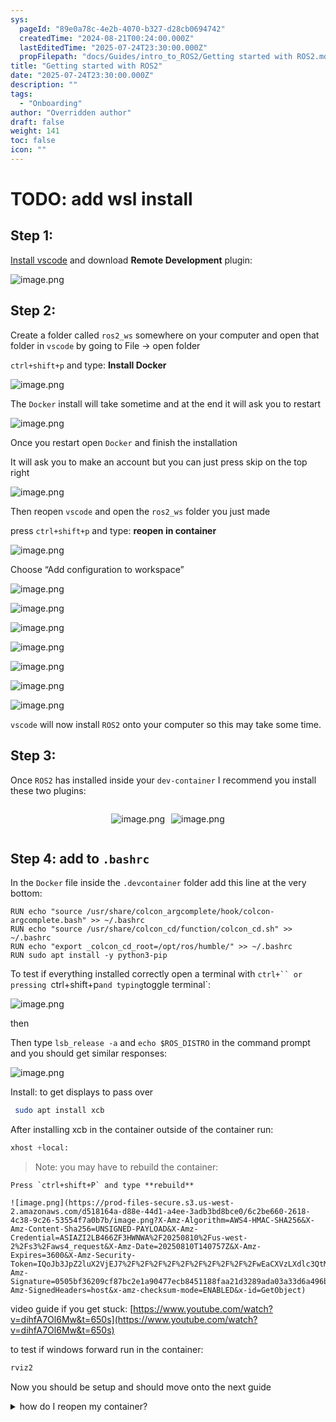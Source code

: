 ```yaml
---
sys:
  pageId: "89e0a78c-4e2b-4070-b327-d28cb0694742"
  createdTime: "2024-08-21T00:24:00.000Z"
  lastEditedTime: "2025-07-24T23:30:00.000Z"
  propFilepath: "docs/Guides/intro_to_ROS2/Getting started with ROS2.md"
title: "Getting started with ROS2"
date: "2025-07-24T23:30:00.000Z"
description: ""
tags:
  - "Onboarding"
author: "Overridden author"
draft: false
weight: 141
toc: false
icon: ""
---
```


# TODO: add wsl install

## Step 1:

[Install vscode](https://code.visualstudio.com/download) and download **Remote Development** plugin:

![image.png](https://prod-files-secure.s3.us-west-2.amazonaws.com/d518164a-d88e-44d1-a4ee-3adb3bd8bce0/efb52993-1881-4a40-b95e-6f020334f022/image.png?X-Amz-Algorithm=AWS4-HMAC-SHA256&X-Amz-Content-Sha256=UNSIGNED-PAYLOAD&X-Amz-Credential=ASIAZI2LB466SPWRPPVH%2F20250810%2Fus-west-2%2Fs3%2Faws4_request&X-Amz-Date=20250810T140750Z&X-Amz-Expires=3600&X-Amz-Security-Token=IQoJb3JpZ2luX2VjEJ7%2F%2F%2F%2F%2F%2F%2F%2F%2F%2FwEaCXVzLXdlc3QtMiJGMEQCIA%2FzfOyCJbx2U1GFYiSUVVny5QcRasRj8yiqe%2FbQd8ytAiAtPzAKHsFWcDkvk%2FgInhJuKAFzCQzi%2FM2iBTiuLWkUkCqIBAjX%2F%2F%2F%2F%2F%2F%2F%2F%2F%2F8BEAAaDDYzNzQyMzE4MzgwNSIMC%2FKeLtErDmCaPTDtKtwDfPAU2ti1OZY3F3CEsjtWGWrFXnKpVyKzYtn9s2wxnPufpABNKo6QY9dUk9it5Nh3O6NsCdBKumgkpSUbVUvzvLwbJIpP8l1LI5IyY96dRSZPI5s30aBGQ83XspYYWi9e4rf5RJghNQb955DJx8ocADjerLHnW7u%2BU5TD3qfw7N7NqkQCzA8JNJNWlLHQEm9tt6OcXu8xXjkbgDjMERTRHMKExu5xDM5H3DyOXGwTsrIPw2igzAY7F8wSi9huwjrU7hGYhUDKHKkZmdHs1Nd%2FJSrru18c43HCa3W%2BF46dwCDTOZtvP6GxoIBHQ3I%2Fu42ulvlgi46eosgtiuzxTNPFRFXoVGlCdz7rp86eQVjLbWS9OliUBEIa%2FHNW%2BEI5FWfU4U0Tg9qKyL0de6iUOgp4wobaQNyUc9wAgdh3wXx%2FmLayabz4vICp90PIYbQcToyLeOfLDvEtvkwDbVCTokIb25mHLqFrN96zqcm7GCgY1VdHgmntu9rzugAfJa2sUq8JIN69TzDpgeigSxX3mMylAz2vAHRZeg6B5uLK9SDWibV1yAe0sf8KfxulsCqjB58D5kHOCxD5ONvNHMbZBOod%2BGqsM2xGpW6Ab8cjAaFeD8tR0gk79je3ZU%2Bi8Dgw07%2FixAY6pgHVYAOKKExs0b6rPpmysbcwxjBZewRIbYNkr1EO%2B9kgtW41AN58s1MbQRUBw53%2FXDROznEDJO1V9hQVzWje2pgqErxWZDL5ROD1h1qhcUQwuIHO5Voq8UHjfVF3PO0Pyas713gFcxjr3RpFEKU4%2FzAnR7gVy30VYNQLwy8kPjS8D%2FDMifQL6rJfJoAa5nBA4%2FJ7%2FxJobkVVlAQu%2B6ghuB5LmQBaOwpj&X-Amz-Signature=31935df211c132cd0bae4ea209d29029a8eb3b0c1380a32d475bc735d0e6f415&X-Amz-SignedHeaders=host&x-amz-checksum-mode=ENABLED&x-id=GetObject)

## Step 2:

Create a folder called `ros2_ws` somewhere on your computer and open that folder in `vscode` by going to File → open folder 

`ctrl+shift+p` and type: **Install Docker**

![image.png](https://prod-files-secure.s3.us-west-2.amazonaws.com/d518164a-d88e-44d1-a4ee-3adb3bd8bce0/2269dc0e-1cd5-47ff-bceb-c04ad9b2eab0/image.png?X-Amz-Algorithm=AWS4-HMAC-SHA256&X-Amz-Content-Sha256=UNSIGNED-PAYLOAD&X-Amz-Credential=ASIAZI2LB466SPWRPPVH%2F20250810%2Fus-west-2%2Fs3%2Faws4_request&X-Amz-Date=20250810T140750Z&X-Amz-Expires=3600&X-Amz-Security-Token=IQoJb3JpZ2luX2VjEJ7%2F%2F%2F%2F%2F%2F%2F%2F%2F%2FwEaCXVzLXdlc3QtMiJGMEQCIA%2FzfOyCJbx2U1GFYiSUVVny5QcRasRj8yiqe%2FbQd8ytAiAtPzAKHsFWcDkvk%2FgInhJuKAFzCQzi%2FM2iBTiuLWkUkCqIBAjX%2F%2F%2F%2F%2F%2F%2F%2F%2F%2F8BEAAaDDYzNzQyMzE4MzgwNSIMC%2FKeLtErDmCaPTDtKtwDfPAU2ti1OZY3F3CEsjtWGWrFXnKpVyKzYtn9s2wxnPufpABNKo6QY9dUk9it5Nh3O6NsCdBKumgkpSUbVUvzvLwbJIpP8l1LI5IyY96dRSZPI5s30aBGQ83XspYYWi9e4rf5RJghNQb955DJx8ocADjerLHnW7u%2BU5TD3qfw7N7NqkQCzA8JNJNWlLHQEm9tt6OcXu8xXjkbgDjMERTRHMKExu5xDM5H3DyOXGwTsrIPw2igzAY7F8wSi9huwjrU7hGYhUDKHKkZmdHs1Nd%2FJSrru18c43HCa3W%2BF46dwCDTOZtvP6GxoIBHQ3I%2Fu42ulvlgi46eosgtiuzxTNPFRFXoVGlCdz7rp86eQVjLbWS9OliUBEIa%2FHNW%2BEI5FWfU4U0Tg9qKyL0de6iUOgp4wobaQNyUc9wAgdh3wXx%2FmLayabz4vICp90PIYbQcToyLeOfLDvEtvkwDbVCTokIb25mHLqFrN96zqcm7GCgY1VdHgmntu9rzugAfJa2sUq8JIN69TzDpgeigSxX3mMylAz2vAHRZeg6B5uLK9SDWibV1yAe0sf8KfxulsCqjB58D5kHOCxD5ONvNHMbZBOod%2BGqsM2xGpW6Ab8cjAaFeD8tR0gk79je3ZU%2Bi8Dgw07%2FixAY6pgHVYAOKKExs0b6rPpmysbcwxjBZewRIbYNkr1EO%2B9kgtW41AN58s1MbQRUBw53%2FXDROznEDJO1V9hQVzWje2pgqErxWZDL5ROD1h1qhcUQwuIHO5Voq8UHjfVF3PO0Pyas713gFcxjr3RpFEKU4%2FzAnR7gVy30VYNQLwy8kPjS8D%2FDMifQL6rJfJoAa5nBA4%2FJ7%2FxJobkVVlAQu%2B6ghuB5LmQBaOwpj&X-Amz-Signature=6bffa237ce6c14d890d664fe90cab47702435f0ce7b33209f8a1c7bae4a598e2&X-Amz-SignedHeaders=host&x-amz-checksum-mode=ENABLED&x-id=GetObject)

The `Docker` install will take sometime and at the end it will ask you to restart

![image.png](https://prod-files-secure.s3.us-west-2.amazonaws.com/d518164a-d88e-44d1-a4ee-3adb3bd8bce0/ed233f78-be33-4b1f-b89c-9c346c0e961e/image.png?X-Amz-Algorithm=AWS4-HMAC-SHA256&X-Amz-Content-Sha256=UNSIGNED-PAYLOAD&X-Amz-Credential=ASIAZI2LB466SPWRPPVH%2F20250810%2Fus-west-2%2Fs3%2Faws4_request&X-Amz-Date=20250810T140750Z&X-Amz-Expires=3600&X-Amz-Security-Token=IQoJb3JpZ2luX2VjEJ7%2F%2F%2F%2F%2F%2F%2F%2F%2F%2FwEaCXVzLXdlc3QtMiJGMEQCIA%2FzfOyCJbx2U1GFYiSUVVny5QcRasRj8yiqe%2FbQd8ytAiAtPzAKHsFWcDkvk%2FgInhJuKAFzCQzi%2FM2iBTiuLWkUkCqIBAjX%2F%2F%2F%2F%2F%2F%2F%2F%2F%2F8BEAAaDDYzNzQyMzE4MzgwNSIMC%2FKeLtErDmCaPTDtKtwDfPAU2ti1OZY3F3CEsjtWGWrFXnKpVyKzYtn9s2wxnPufpABNKo6QY9dUk9it5Nh3O6NsCdBKumgkpSUbVUvzvLwbJIpP8l1LI5IyY96dRSZPI5s30aBGQ83XspYYWi9e4rf5RJghNQb955DJx8ocADjerLHnW7u%2BU5TD3qfw7N7NqkQCzA8JNJNWlLHQEm9tt6OcXu8xXjkbgDjMERTRHMKExu5xDM5H3DyOXGwTsrIPw2igzAY7F8wSi9huwjrU7hGYhUDKHKkZmdHs1Nd%2FJSrru18c43HCa3W%2BF46dwCDTOZtvP6GxoIBHQ3I%2Fu42ulvlgi46eosgtiuzxTNPFRFXoVGlCdz7rp86eQVjLbWS9OliUBEIa%2FHNW%2BEI5FWfU4U0Tg9qKyL0de6iUOgp4wobaQNyUc9wAgdh3wXx%2FmLayabz4vICp90PIYbQcToyLeOfLDvEtvkwDbVCTokIb25mHLqFrN96zqcm7GCgY1VdHgmntu9rzugAfJa2sUq8JIN69TzDpgeigSxX3mMylAz2vAHRZeg6B5uLK9SDWibV1yAe0sf8KfxulsCqjB58D5kHOCxD5ONvNHMbZBOod%2BGqsM2xGpW6Ab8cjAaFeD8tR0gk79je3ZU%2Bi8Dgw07%2FixAY6pgHVYAOKKExs0b6rPpmysbcwxjBZewRIbYNkr1EO%2B9kgtW41AN58s1MbQRUBw53%2FXDROznEDJO1V9hQVzWje2pgqErxWZDL5ROD1h1qhcUQwuIHO5Voq8UHjfVF3PO0Pyas713gFcxjr3RpFEKU4%2FzAnR7gVy30VYNQLwy8kPjS8D%2FDMifQL6rJfJoAa5nBA4%2FJ7%2FxJobkVVlAQu%2B6ghuB5LmQBaOwpj&X-Amz-Signature=a3c8b3939fcd7fac964e965fb1df4c33ca18154e5afe8959ff34c185589e549f&X-Amz-SignedHeaders=host&x-amz-checksum-mode=ENABLED&x-id=GetObject)

Once you restart open `Docker` and finish the installation

It will ask you to make an account but you can just press skip on the top right

![image.png](https://prod-files-secure.s3.us-west-2.amazonaws.com/d518164a-d88e-44d1-a4ee-3adb3bd8bce0/21010ad9-1659-4fd9-9f59-9932a09b2a3d/image.png?X-Amz-Algorithm=AWS4-HMAC-SHA256&X-Amz-Content-Sha256=UNSIGNED-PAYLOAD&X-Amz-Credential=ASIAZI2LB466SPWRPPVH%2F20250810%2Fus-west-2%2Fs3%2Faws4_request&X-Amz-Date=20250810T140750Z&X-Amz-Expires=3600&X-Amz-Security-Token=IQoJb3JpZ2luX2VjEJ7%2F%2F%2F%2F%2F%2F%2F%2F%2F%2FwEaCXVzLXdlc3QtMiJGMEQCIA%2FzfOyCJbx2U1GFYiSUVVny5QcRasRj8yiqe%2FbQd8ytAiAtPzAKHsFWcDkvk%2FgInhJuKAFzCQzi%2FM2iBTiuLWkUkCqIBAjX%2F%2F%2F%2F%2F%2F%2F%2F%2F%2F8BEAAaDDYzNzQyMzE4MzgwNSIMC%2FKeLtErDmCaPTDtKtwDfPAU2ti1OZY3F3CEsjtWGWrFXnKpVyKzYtn9s2wxnPufpABNKo6QY9dUk9it5Nh3O6NsCdBKumgkpSUbVUvzvLwbJIpP8l1LI5IyY96dRSZPI5s30aBGQ83XspYYWi9e4rf5RJghNQb955DJx8ocADjerLHnW7u%2BU5TD3qfw7N7NqkQCzA8JNJNWlLHQEm9tt6OcXu8xXjkbgDjMERTRHMKExu5xDM5H3DyOXGwTsrIPw2igzAY7F8wSi9huwjrU7hGYhUDKHKkZmdHs1Nd%2FJSrru18c43HCa3W%2BF46dwCDTOZtvP6GxoIBHQ3I%2Fu42ulvlgi46eosgtiuzxTNPFRFXoVGlCdz7rp86eQVjLbWS9OliUBEIa%2FHNW%2BEI5FWfU4U0Tg9qKyL0de6iUOgp4wobaQNyUc9wAgdh3wXx%2FmLayabz4vICp90PIYbQcToyLeOfLDvEtvkwDbVCTokIb25mHLqFrN96zqcm7GCgY1VdHgmntu9rzugAfJa2sUq8JIN69TzDpgeigSxX3mMylAz2vAHRZeg6B5uLK9SDWibV1yAe0sf8KfxulsCqjB58D5kHOCxD5ONvNHMbZBOod%2BGqsM2xGpW6Ab8cjAaFeD8tR0gk79je3ZU%2Bi8Dgw07%2FixAY6pgHVYAOKKExs0b6rPpmysbcwxjBZewRIbYNkr1EO%2B9kgtW41AN58s1MbQRUBw53%2FXDROznEDJO1V9hQVzWje2pgqErxWZDL5ROD1h1qhcUQwuIHO5Voq8UHjfVF3PO0Pyas713gFcxjr3RpFEKU4%2FzAnR7gVy30VYNQLwy8kPjS8D%2FDMifQL6rJfJoAa5nBA4%2FJ7%2FxJobkVVlAQu%2B6ghuB5LmQBaOwpj&X-Amz-Signature=ba5a37ab9b039837e9172ce018a1e14b0ce84e239b06ff3966ce2b6feb523336&X-Amz-SignedHeaders=host&x-amz-checksum-mode=ENABLED&x-id=GetObject)

Then reopen `vscode` and open the `ros2_ws` folder you just made

press `ctrl+shift+p` and type: **reopen in container**

![image.png](https://prod-files-secure.s3.us-west-2.amazonaws.com/d518164a-d88e-44d1-a4ee-3adb3bd8bce0/4e93b8c2-41ad-488c-8095-c74205196118/image.png?X-Amz-Algorithm=AWS4-HMAC-SHA256&X-Amz-Content-Sha256=UNSIGNED-PAYLOAD&X-Amz-Credential=ASIAZI2LB466SPWRPPVH%2F20250810%2Fus-west-2%2Fs3%2Faws4_request&X-Amz-Date=20250810T140750Z&X-Amz-Expires=3600&X-Amz-Security-Token=IQoJb3JpZ2luX2VjEJ7%2F%2F%2F%2F%2F%2F%2F%2F%2F%2FwEaCXVzLXdlc3QtMiJGMEQCIA%2FzfOyCJbx2U1GFYiSUVVny5QcRasRj8yiqe%2FbQd8ytAiAtPzAKHsFWcDkvk%2FgInhJuKAFzCQzi%2FM2iBTiuLWkUkCqIBAjX%2F%2F%2F%2F%2F%2F%2F%2F%2F%2F8BEAAaDDYzNzQyMzE4MzgwNSIMC%2FKeLtErDmCaPTDtKtwDfPAU2ti1OZY3F3CEsjtWGWrFXnKpVyKzYtn9s2wxnPufpABNKo6QY9dUk9it5Nh3O6NsCdBKumgkpSUbVUvzvLwbJIpP8l1LI5IyY96dRSZPI5s30aBGQ83XspYYWi9e4rf5RJghNQb955DJx8ocADjerLHnW7u%2BU5TD3qfw7N7NqkQCzA8JNJNWlLHQEm9tt6OcXu8xXjkbgDjMERTRHMKExu5xDM5H3DyOXGwTsrIPw2igzAY7F8wSi9huwjrU7hGYhUDKHKkZmdHs1Nd%2FJSrru18c43HCa3W%2BF46dwCDTOZtvP6GxoIBHQ3I%2Fu42ulvlgi46eosgtiuzxTNPFRFXoVGlCdz7rp86eQVjLbWS9OliUBEIa%2FHNW%2BEI5FWfU4U0Tg9qKyL0de6iUOgp4wobaQNyUc9wAgdh3wXx%2FmLayabz4vICp90PIYbQcToyLeOfLDvEtvkwDbVCTokIb25mHLqFrN96zqcm7GCgY1VdHgmntu9rzugAfJa2sUq8JIN69TzDpgeigSxX3mMylAz2vAHRZeg6B5uLK9SDWibV1yAe0sf8KfxulsCqjB58D5kHOCxD5ONvNHMbZBOod%2BGqsM2xGpW6Ab8cjAaFeD8tR0gk79je3ZU%2Bi8Dgw07%2FixAY6pgHVYAOKKExs0b6rPpmysbcwxjBZewRIbYNkr1EO%2B9kgtW41AN58s1MbQRUBw53%2FXDROznEDJO1V9hQVzWje2pgqErxWZDL5ROD1h1qhcUQwuIHO5Voq8UHjfVF3PO0Pyas713gFcxjr3RpFEKU4%2FzAnR7gVy30VYNQLwy8kPjS8D%2FDMifQL6rJfJoAa5nBA4%2FJ7%2FxJobkVVlAQu%2B6ghuB5LmQBaOwpj&X-Amz-Signature=2f434747474c9a6edc55fa97997deea8c8499ef048039d2106c4799372e08827&X-Amz-SignedHeaders=host&x-amz-checksum-mode=ENABLED&x-id=GetObject)

Choose “Add configuration to workspace”

![image.png](https://prod-files-secure.s3.us-west-2.amazonaws.com/d518164a-d88e-44d1-a4ee-3adb3bd8bce0/9560b282-5060-4989-ba37-97e7b2c22476/image.png?X-Amz-Algorithm=AWS4-HMAC-SHA256&X-Amz-Content-Sha256=UNSIGNED-PAYLOAD&X-Amz-Credential=ASIAZI2LB466SPWRPPVH%2F20250810%2Fus-west-2%2Fs3%2Faws4_request&X-Amz-Date=20250810T140750Z&X-Amz-Expires=3600&X-Amz-Security-Token=IQoJb3JpZ2luX2VjEJ7%2F%2F%2F%2F%2F%2F%2F%2F%2F%2FwEaCXVzLXdlc3QtMiJGMEQCIA%2FzfOyCJbx2U1GFYiSUVVny5QcRasRj8yiqe%2FbQd8ytAiAtPzAKHsFWcDkvk%2FgInhJuKAFzCQzi%2FM2iBTiuLWkUkCqIBAjX%2F%2F%2F%2F%2F%2F%2F%2F%2F%2F8BEAAaDDYzNzQyMzE4MzgwNSIMC%2FKeLtErDmCaPTDtKtwDfPAU2ti1OZY3F3CEsjtWGWrFXnKpVyKzYtn9s2wxnPufpABNKo6QY9dUk9it5Nh3O6NsCdBKumgkpSUbVUvzvLwbJIpP8l1LI5IyY96dRSZPI5s30aBGQ83XspYYWi9e4rf5RJghNQb955DJx8ocADjerLHnW7u%2BU5TD3qfw7N7NqkQCzA8JNJNWlLHQEm9tt6OcXu8xXjkbgDjMERTRHMKExu5xDM5H3DyOXGwTsrIPw2igzAY7F8wSi9huwjrU7hGYhUDKHKkZmdHs1Nd%2FJSrru18c43HCa3W%2BF46dwCDTOZtvP6GxoIBHQ3I%2Fu42ulvlgi46eosgtiuzxTNPFRFXoVGlCdz7rp86eQVjLbWS9OliUBEIa%2FHNW%2BEI5FWfU4U0Tg9qKyL0de6iUOgp4wobaQNyUc9wAgdh3wXx%2FmLayabz4vICp90PIYbQcToyLeOfLDvEtvkwDbVCTokIb25mHLqFrN96zqcm7GCgY1VdHgmntu9rzugAfJa2sUq8JIN69TzDpgeigSxX3mMylAz2vAHRZeg6B5uLK9SDWibV1yAe0sf8KfxulsCqjB58D5kHOCxD5ONvNHMbZBOod%2BGqsM2xGpW6Ab8cjAaFeD8tR0gk79je3ZU%2Bi8Dgw07%2FixAY6pgHVYAOKKExs0b6rPpmysbcwxjBZewRIbYNkr1EO%2B9kgtW41AN58s1MbQRUBw53%2FXDROznEDJO1V9hQVzWje2pgqErxWZDL5ROD1h1qhcUQwuIHO5Voq8UHjfVF3PO0Pyas713gFcxjr3RpFEKU4%2FzAnR7gVy30VYNQLwy8kPjS8D%2FDMifQL6rJfJoAa5nBA4%2FJ7%2FxJobkVVlAQu%2B6ghuB5LmQBaOwpj&X-Amz-Signature=0ed084e5b99fc00e735a037ec00f5eee01aae2186babee3fc2b5ff4eede5b684&X-Amz-SignedHeaders=host&x-amz-checksum-mode=ENABLED&x-id=GetObject)

![image.png](https://prod-files-secure.s3.us-west-2.amazonaws.com/d518164a-d88e-44d1-a4ee-3adb3bd8bce0/2ee63f81-886b-48e8-a553-dc6e5eac99e4/image.png?X-Amz-Algorithm=AWS4-HMAC-SHA256&X-Amz-Content-Sha256=UNSIGNED-PAYLOAD&X-Amz-Credential=ASIAZI2LB466SPWRPPVH%2F20250810%2Fus-west-2%2Fs3%2Faws4_request&X-Amz-Date=20250810T140750Z&X-Amz-Expires=3600&X-Amz-Security-Token=IQoJb3JpZ2luX2VjEJ7%2F%2F%2F%2F%2F%2F%2F%2F%2F%2FwEaCXVzLXdlc3QtMiJGMEQCIA%2FzfOyCJbx2U1GFYiSUVVny5QcRasRj8yiqe%2FbQd8ytAiAtPzAKHsFWcDkvk%2FgInhJuKAFzCQzi%2FM2iBTiuLWkUkCqIBAjX%2F%2F%2F%2F%2F%2F%2F%2F%2F%2F8BEAAaDDYzNzQyMzE4MzgwNSIMC%2FKeLtErDmCaPTDtKtwDfPAU2ti1OZY3F3CEsjtWGWrFXnKpVyKzYtn9s2wxnPufpABNKo6QY9dUk9it5Nh3O6NsCdBKumgkpSUbVUvzvLwbJIpP8l1LI5IyY96dRSZPI5s30aBGQ83XspYYWi9e4rf5RJghNQb955DJx8ocADjerLHnW7u%2BU5TD3qfw7N7NqkQCzA8JNJNWlLHQEm9tt6OcXu8xXjkbgDjMERTRHMKExu5xDM5H3DyOXGwTsrIPw2igzAY7F8wSi9huwjrU7hGYhUDKHKkZmdHs1Nd%2FJSrru18c43HCa3W%2BF46dwCDTOZtvP6GxoIBHQ3I%2Fu42ulvlgi46eosgtiuzxTNPFRFXoVGlCdz7rp86eQVjLbWS9OliUBEIa%2FHNW%2BEI5FWfU4U0Tg9qKyL0de6iUOgp4wobaQNyUc9wAgdh3wXx%2FmLayabz4vICp90PIYbQcToyLeOfLDvEtvkwDbVCTokIb25mHLqFrN96zqcm7GCgY1VdHgmntu9rzugAfJa2sUq8JIN69TzDpgeigSxX3mMylAz2vAHRZeg6B5uLK9SDWibV1yAe0sf8KfxulsCqjB58D5kHOCxD5ONvNHMbZBOod%2BGqsM2xGpW6Ab8cjAaFeD8tR0gk79je3ZU%2Bi8Dgw07%2FixAY6pgHVYAOKKExs0b6rPpmysbcwxjBZewRIbYNkr1EO%2B9kgtW41AN58s1MbQRUBw53%2FXDROznEDJO1V9hQVzWje2pgqErxWZDL5ROD1h1qhcUQwuIHO5Voq8UHjfVF3PO0Pyas713gFcxjr3RpFEKU4%2FzAnR7gVy30VYNQLwy8kPjS8D%2FDMifQL6rJfJoAa5nBA4%2FJ7%2FxJobkVVlAQu%2B6ghuB5LmQBaOwpj&X-Amz-Signature=75bf7b17d7736d9f3e15d9cd2b737fc1427612ed34edef443b30bc7e4bf0d35d&X-Amz-SignedHeaders=host&x-amz-checksum-mode=ENABLED&x-id=GetObject)

![image.png](https://prod-files-secure.s3.us-west-2.amazonaws.com/d518164a-d88e-44d1-a4ee-3adb3bd8bce0/e0fd626c-c8b6-4b2c-95d1-fa4c26514504/image.png?X-Amz-Algorithm=AWS4-HMAC-SHA256&X-Amz-Content-Sha256=UNSIGNED-PAYLOAD&X-Amz-Credential=ASIAZI2LB466SPWRPPVH%2F20250810%2Fus-west-2%2Fs3%2Faws4_request&X-Amz-Date=20250810T140750Z&X-Amz-Expires=3600&X-Amz-Security-Token=IQoJb3JpZ2luX2VjEJ7%2F%2F%2F%2F%2F%2F%2F%2F%2F%2FwEaCXVzLXdlc3QtMiJGMEQCIA%2FzfOyCJbx2U1GFYiSUVVny5QcRasRj8yiqe%2FbQd8ytAiAtPzAKHsFWcDkvk%2FgInhJuKAFzCQzi%2FM2iBTiuLWkUkCqIBAjX%2F%2F%2F%2F%2F%2F%2F%2F%2F%2F8BEAAaDDYzNzQyMzE4MzgwNSIMC%2FKeLtErDmCaPTDtKtwDfPAU2ti1OZY3F3CEsjtWGWrFXnKpVyKzYtn9s2wxnPufpABNKo6QY9dUk9it5Nh3O6NsCdBKumgkpSUbVUvzvLwbJIpP8l1LI5IyY96dRSZPI5s30aBGQ83XspYYWi9e4rf5RJghNQb955DJx8ocADjerLHnW7u%2BU5TD3qfw7N7NqkQCzA8JNJNWlLHQEm9tt6OcXu8xXjkbgDjMERTRHMKExu5xDM5H3DyOXGwTsrIPw2igzAY7F8wSi9huwjrU7hGYhUDKHKkZmdHs1Nd%2FJSrru18c43HCa3W%2BF46dwCDTOZtvP6GxoIBHQ3I%2Fu42ulvlgi46eosgtiuzxTNPFRFXoVGlCdz7rp86eQVjLbWS9OliUBEIa%2FHNW%2BEI5FWfU4U0Tg9qKyL0de6iUOgp4wobaQNyUc9wAgdh3wXx%2FmLayabz4vICp90PIYbQcToyLeOfLDvEtvkwDbVCTokIb25mHLqFrN96zqcm7GCgY1VdHgmntu9rzugAfJa2sUq8JIN69TzDpgeigSxX3mMylAz2vAHRZeg6B5uLK9SDWibV1yAe0sf8KfxulsCqjB58D5kHOCxD5ONvNHMbZBOod%2BGqsM2xGpW6Ab8cjAaFeD8tR0gk79je3ZU%2Bi8Dgw07%2FixAY6pgHVYAOKKExs0b6rPpmysbcwxjBZewRIbYNkr1EO%2B9kgtW41AN58s1MbQRUBw53%2FXDROznEDJO1V9hQVzWje2pgqErxWZDL5ROD1h1qhcUQwuIHO5Voq8UHjfVF3PO0Pyas713gFcxjr3RpFEKU4%2FzAnR7gVy30VYNQLwy8kPjS8D%2FDMifQL6rJfJoAa5nBA4%2FJ7%2FxJobkVVlAQu%2B6ghuB5LmQBaOwpj&X-Amz-Signature=cf7ef07df8d7954377730556f4a4781794772c5c5817f402409a172c1b894dd3&X-Amz-SignedHeaders=host&x-amz-checksum-mode=ENABLED&x-id=GetObject)

![image.png](https://prod-files-secure.s3.us-west-2.amazonaws.com/d518164a-d88e-44d1-a4ee-3adb3bd8bce0/a2e13f50-d2ab-4719-a4c2-7ced634bfc9d/image.png?X-Amz-Algorithm=AWS4-HMAC-SHA256&X-Amz-Content-Sha256=UNSIGNED-PAYLOAD&X-Amz-Credential=ASIAZI2LB466SPWRPPVH%2F20250810%2Fus-west-2%2Fs3%2Faws4_request&X-Amz-Date=20250810T140750Z&X-Amz-Expires=3600&X-Amz-Security-Token=IQoJb3JpZ2luX2VjEJ7%2F%2F%2F%2F%2F%2F%2F%2F%2F%2FwEaCXVzLXdlc3QtMiJGMEQCIA%2FzfOyCJbx2U1GFYiSUVVny5QcRasRj8yiqe%2FbQd8ytAiAtPzAKHsFWcDkvk%2FgInhJuKAFzCQzi%2FM2iBTiuLWkUkCqIBAjX%2F%2F%2F%2F%2F%2F%2F%2F%2F%2F8BEAAaDDYzNzQyMzE4MzgwNSIMC%2FKeLtErDmCaPTDtKtwDfPAU2ti1OZY3F3CEsjtWGWrFXnKpVyKzYtn9s2wxnPufpABNKo6QY9dUk9it5Nh3O6NsCdBKumgkpSUbVUvzvLwbJIpP8l1LI5IyY96dRSZPI5s30aBGQ83XspYYWi9e4rf5RJghNQb955DJx8ocADjerLHnW7u%2BU5TD3qfw7N7NqkQCzA8JNJNWlLHQEm9tt6OcXu8xXjkbgDjMERTRHMKExu5xDM5H3DyOXGwTsrIPw2igzAY7F8wSi9huwjrU7hGYhUDKHKkZmdHs1Nd%2FJSrru18c43HCa3W%2BF46dwCDTOZtvP6GxoIBHQ3I%2Fu42ulvlgi46eosgtiuzxTNPFRFXoVGlCdz7rp86eQVjLbWS9OliUBEIa%2FHNW%2BEI5FWfU4U0Tg9qKyL0de6iUOgp4wobaQNyUc9wAgdh3wXx%2FmLayabz4vICp90PIYbQcToyLeOfLDvEtvkwDbVCTokIb25mHLqFrN96zqcm7GCgY1VdHgmntu9rzugAfJa2sUq8JIN69TzDpgeigSxX3mMylAz2vAHRZeg6B5uLK9SDWibV1yAe0sf8KfxulsCqjB58D5kHOCxD5ONvNHMbZBOod%2BGqsM2xGpW6Ab8cjAaFeD8tR0gk79je3ZU%2Bi8Dgw07%2FixAY6pgHVYAOKKExs0b6rPpmysbcwxjBZewRIbYNkr1EO%2B9kgtW41AN58s1MbQRUBw53%2FXDROznEDJO1V9hQVzWje2pgqErxWZDL5ROD1h1qhcUQwuIHO5Voq8UHjfVF3PO0Pyas713gFcxjr3RpFEKU4%2FzAnR7gVy30VYNQLwy8kPjS8D%2FDMifQL6rJfJoAa5nBA4%2FJ7%2FxJobkVVlAQu%2B6ghuB5LmQBaOwpj&X-Amz-Signature=f3a0a21c5892eaf67a2d936d2c0c6bfed4776cf6a36391502977bbc3aa5eaf22&X-Amz-SignedHeaders=host&x-amz-checksum-mode=ENABLED&x-id=GetObject)

![image.png](https://prod-files-secure.s3.us-west-2.amazonaws.com/d518164a-d88e-44d1-a4ee-3adb3bd8bce0/6cc478ad-aaba-4bf7-9fcc-403277ab896c/image.png?X-Amz-Algorithm=AWS4-HMAC-SHA256&X-Amz-Content-Sha256=UNSIGNED-PAYLOAD&X-Amz-Credential=ASIAZI2LB466SPWRPPVH%2F20250810%2Fus-west-2%2Fs3%2Faws4_request&X-Amz-Date=20250810T140750Z&X-Amz-Expires=3600&X-Amz-Security-Token=IQoJb3JpZ2luX2VjEJ7%2F%2F%2F%2F%2F%2F%2F%2F%2F%2FwEaCXVzLXdlc3QtMiJGMEQCIA%2FzfOyCJbx2U1GFYiSUVVny5QcRasRj8yiqe%2FbQd8ytAiAtPzAKHsFWcDkvk%2FgInhJuKAFzCQzi%2FM2iBTiuLWkUkCqIBAjX%2F%2F%2F%2F%2F%2F%2F%2F%2F%2F8BEAAaDDYzNzQyMzE4MzgwNSIMC%2FKeLtErDmCaPTDtKtwDfPAU2ti1OZY3F3CEsjtWGWrFXnKpVyKzYtn9s2wxnPufpABNKo6QY9dUk9it5Nh3O6NsCdBKumgkpSUbVUvzvLwbJIpP8l1LI5IyY96dRSZPI5s30aBGQ83XspYYWi9e4rf5RJghNQb955DJx8ocADjerLHnW7u%2BU5TD3qfw7N7NqkQCzA8JNJNWlLHQEm9tt6OcXu8xXjkbgDjMERTRHMKExu5xDM5H3DyOXGwTsrIPw2igzAY7F8wSi9huwjrU7hGYhUDKHKkZmdHs1Nd%2FJSrru18c43HCa3W%2BF46dwCDTOZtvP6GxoIBHQ3I%2Fu42ulvlgi46eosgtiuzxTNPFRFXoVGlCdz7rp86eQVjLbWS9OliUBEIa%2FHNW%2BEI5FWfU4U0Tg9qKyL0de6iUOgp4wobaQNyUc9wAgdh3wXx%2FmLayabz4vICp90PIYbQcToyLeOfLDvEtvkwDbVCTokIb25mHLqFrN96zqcm7GCgY1VdHgmntu9rzugAfJa2sUq8JIN69TzDpgeigSxX3mMylAz2vAHRZeg6B5uLK9SDWibV1yAe0sf8KfxulsCqjB58D5kHOCxD5ONvNHMbZBOod%2BGqsM2xGpW6Ab8cjAaFeD8tR0gk79je3ZU%2Bi8Dgw07%2FixAY6pgHVYAOKKExs0b6rPpmysbcwxjBZewRIbYNkr1EO%2B9kgtW41AN58s1MbQRUBw53%2FXDROznEDJO1V9hQVzWje2pgqErxWZDL5ROD1h1qhcUQwuIHO5Voq8UHjfVF3PO0Pyas713gFcxjr3RpFEKU4%2FzAnR7gVy30VYNQLwy8kPjS8D%2FDMifQL6rJfJoAa5nBA4%2FJ7%2FxJobkVVlAQu%2B6ghuB5LmQBaOwpj&X-Amz-Signature=be838af8bd601585c98897b1e48173d477456a8762e78394bc3061726295961c&X-Amz-SignedHeaders=host&x-amz-checksum-mode=ENABLED&x-id=GetObject)

![image.png](https://prod-files-secure.s3.us-west-2.amazonaws.com/d518164a-d88e-44d1-a4ee-3adb3bd8bce0/53255b28-f75e-430f-b9e3-c0ac8577e42b/image.png?X-Amz-Algorithm=AWS4-HMAC-SHA256&X-Amz-Content-Sha256=UNSIGNED-PAYLOAD&X-Amz-Credential=ASIAZI2LB466SPWRPPVH%2F20250810%2Fus-west-2%2Fs3%2Faws4_request&X-Amz-Date=20250810T140750Z&X-Amz-Expires=3600&X-Amz-Security-Token=IQoJb3JpZ2luX2VjEJ7%2F%2F%2F%2F%2F%2F%2F%2F%2F%2FwEaCXVzLXdlc3QtMiJGMEQCIA%2FzfOyCJbx2U1GFYiSUVVny5QcRasRj8yiqe%2FbQd8ytAiAtPzAKHsFWcDkvk%2FgInhJuKAFzCQzi%2FM2iBTiuLWkUkCqIBAjX%2F%2F%2F%2F%2F%2F%2F%2F%2F%2F8BEAAaDDYzNzQyMzE4MzgwNSIMC%2FKeLtErDmCaPTDtKtwDfPAU2ti1OZY3F3CEsjtWGWrFXnKpVyKzYtn9s2wxnPufpABNKo6QY9dUk9it5Nh3O6NsCdBKumgkpSUbVUvzvLwbJIpP8l1LI5IyY96dRSZPI5s30aBGQ83XspYYWi9e4rf5RJghNQb955DJx8ocADjerLHnW7u%2BU5TD3qfw7N7NqkQCzA8JNJNWlLHQEm9tt6OcXu8xXjkbgDjMERTRHMKExu5xDM5H3DyOXGwTsrIPw2igzAY7F8wSi9huwjrU7hGYhUDKHKkZmdHs1Nd%2FJSrru18c43HCa3W%2BF46dwCDTOZtvP6GxoIBHQ3I%2Fu42ulvlgi46eosgtiuzxTNPFRFXoVGlCdz7rp86eQVjLbWS9OliUBEIa%2FHNW%2BEI5FWfU4U0Tg9qKyL0de6iUOgp4wobaQNyUc9wAgdh3wXx%2FmLayabz4vICp90PIYbQcToyLeOfLDvEtvkwDbVCTokIb25mHLqFrN96zqcm7GCgY1VdHgmntu9rzugAfJa2sUq8JIN69TzDpgeigSxX3mMylAz2vAHRZeg6B5uLK9SDWibV1yAe0sf8KfxulsCqjB58D5kHOCxD5ONvNHMbZBOod%2BGqsM2xGpW6Ab8cjAaFeD8tR0gk79je3ZU%2Bi8Dgw07%2FixAY6pgHVYAOKKExs0b6rPpmysbcwxjBZewRIbYNkr1EO%2B9kgtW41AN58s1MbQRUBw53%2FXDROznEDJO1V9hQVzWje2pgqErxWZDL5ROD1h1qhcUQwuIHO5Voq8UHjfVF3PO0Pyas713gFcxjr3RpFEKU4%2FzAnR7gVy30VYNQLwy8kPjS8D%2FDMifQL6rJfJoAa5nBA4%2FJ7%2FxJobkVVlAQu%2B6ghuB5LmQBaOwpj&X-Amz-Signature=7ac4f0c04fbd9be66c5471c9f8d672622fca5b53890fbcb7b21e20517828088f&X-Amz-SignedHeaders=host&x-amz-checksum-mode=ENABLED&x-id=GetObject)

![image.png](https://prod-files-secure.s3.us-west-2.amazonaws.com/d518164a-d88e-44d1-a4ee-3adb3bd8bce0/7c562767-5af9-4ffb-97d1-327bcdf4ee00/image.png?X-Amz-Algorithm=AWS4-HMAC-SHA256&X-Amz-Content-Sha256=UNSIGNED-PAYLOAD&X-Amz-Credential=ASIAZI2LB466SPWRPPVH%2F20250810%2Fus-west-2%2Fs3%2Faws4_request&X-Amz-Date=20250810T140750Z&X-Amz-Expires=3600&X-Amz-Security-Token=IQoJb3JpZ2luX2VjEJ7%2F%2F%2F%2F%2F%2F%2F%2F%2F%2FwEaCXVzLXdlc3QtMiJGMEQCIA%2FzfOyCJbx2U1GFYiSUVVny5QcRasRj8yiqe%2FbQd8ytAiAtPzAKHsFWcDkvk%2FgInhJuKAFzCQzi%2FM2iBTiuLWkUkCqIBAjX%2F%2F%2F%2F%2F%2F%2F%2F%2F%2F8BEAAaDDYzNzQyMzE4MzgwNSIMC%2FKeLtErDmCaPTDtKtwDfPAU2ti1OZY3F3CEsjtWGWrFXnKpVyKzYtn9s2wxnPufpABNKo6QY9dUk9it5Nh3O6NsCdBKumgkpSUbVUvzvLwbJIpP8l1LI5IyY96dRSZPI5s30aBGQ83XspYYWi9e4rf5RJghNQb955DJx8ocADjerLHnW7u%2BU5TD3qfw7N7NqkQCzA8JNJNWlLHQEm9tt6OcXu8xXjkbgDjMERTRHMKExu5xDM5H3DyOXGwTsrIPw2igzAY7F8wSi9huwjrU7hGYhUDKHKkZmdHs1Nd%2FJSrru18c43HCa3W%2BF46dwCDTOZtvP6GxoIBHQ3I%2Fu42ulvlgi46eosgtiuzxTNPFRFXoVGlCdz7rp86eQVjLbWS9OliUBEIa%2FHNW%2BEI5FWfU4U0Tg9qKyL0de6iUOgp4wobaQNyUc9wAgdh3wXx%2FmLayabz4vICp90PIYbQcToyLeOfLDvEtvkwDbVCTokIb25mHLqFrN96zqcm7GCgY1VdHgmntu9rzugAfJa2sUq8JIN69TzDpgeigSxX3mMylAz2vAHRZeg6B5uLK9SDWibV1yAe0sf8KfxulsCqjB58D5kHOCxD5ONvNHMbZBOod%2BGqsM2xGpW6Ab8cjAaFeD8tR0gk79je3ZU%2Bi8Dgw07%2FixAY6pgHVYAOKKExs0b6rPpmysbcwxjBZewRIbYNkr1EO%2B9kgtW41AN58s1MbQRUBw53%2FXDROznEDJO1V9hQVzWje2pgqErxWZDL5ROD1h1qhcUQwuIHO5Voq8UHjfVF3PO0Pyas713gFcxjr3RpFEKU4%2FzAnR7gVy30VYNQLwy8kPjS8D%2FDMifQL6rJfJoAa5nBA4%2FJ7%2FxJobkVVlAQu%2B6ghuB5LmQBaOwpj&X-Amz-Signature=24ff3ce54de394d39418ff6ae72a5747a2792412bce896111fb441de31d45919&X-Amz-SignedHeaders=host&x-amz-checksum-mode=ENABLED&x-id=GetObject)

`vscode` will now install `ROS2` onto your computer so this may take some time.

## Step 3:

Once `ROS2` has installed inside your `dev-container` I recommend you install these two plugins:

<div style="display: flex;flex-direction: row; column-gap:10px; max-width: 630px;justify-content: center;">
<div>

![image.png](https://prod-files-secure.s3.us-west-2.amazonaws.com/d518164a-d88e-44d1-a4ee-3adb3bd8bce0/3fc3d550-5a54-4ba1-ba6b-faa01cdb7369/image.png?X-Amz-Algorithm=AWS4-HMAC-SHA256&X-Amz-Content-Sha256=UNSIGNED-PAYLOAD&X-Amz-Credential=ASIAZI2LB466UXZMF44H%2F20250810%2Fus-west-2%2Fs3%2Faws4_request&X-Amz-Date=20250810T140754Z&X-Amz-Expires=3600&X-Amz-Security-Token=IQoJb3JpZ2luX2VjEJ7%2F%2F%2F%2F%2F%2F%2F%2F%2F%2FwEaCXVzLXdlc3QtMiJGMEQCICL42RuPZvpQNLXdQfKvodt%2BlwFzHKKvwlw0wq9reQuaAiA5lMFxLy9n3Y6KbS%2BCtq3fRoNyxIuuaDuIVDNE6dlfuCqIBAjX%2F%2F%2F%2F%2F%2F%2F%2F%2F%2F8BEAAaDDYzNzQyMzE4MzgwNSIMBf0K%2F%2F6o1FNyqLfAKtwDXX35uYuWmRdiFaA3EQ1wQ%2Bh9syGsGU4ZnLOqkNlUqRSPpGbLsZLMWMGA%2Bb7HxiOJ8vLTIruAnVXqkgGlBjbOV6sN%2FvQPACj1U9LaOFrJLtE6Ns118j7oohIZjU4S%2F6U%2FnXhDCnlVdyhtY2EX5SKdlec0tMC8Tv9Hc%2FwBeuGfE%2BYolgetf739xcQKL%2B3s7D%2FFZNndHh6HCXNip%2FUwqLmJDGokNdA7DLsIZ0hLoRkqjaOIV9po5qliMZckXX7FNnwJ6m2J09nN4ZSaUrQs1hWHg8tCLNUv9COBv9po8zAwhvwpfYkp9USeWNANGJ37w%2BqM7Lws94IBbc5igC0%2BKExDoLqbLUspTuxDxEAZb%2FdVjouct1mKAqxmj9jcloYeMmWEIvfU%2FbH%2F48RlBOi4AZXpMlcZh9cnvE41DyRh4XoCWS7IKSd6EJOmUKcTPYDx30mUCOPU8ACUIp%2BY0KDVfaM2g0EOUcjlJzQqHlPd2%2FWrZPTG9rzH0G0867LT59liwvp4CoXh9iGxTEkHZdOy%2BjCC3VfHy7UeKbSp0uSDQEsOLs6YtuXRlYEhAlhzo%2BwmPRPRRRRBkbBg3d7hVFd3feMyyPwVQyjxirrdmTi3bUP%2Fm1Z%2FgKVlpkJ4go13z30wm7%2FixAY6pgGwGrX7KQjo95zHfLujGO7QzHPso35bgkz1eqhbkoTLuwxF4A3SRobYYqMv%2FSXWxc8VWYmeCv%2Br4gBts2NFNa3trnu8yQgJdod9i2U4KdqxQwJF4%2FSyZ6cSmFlFIg6HpFNgnc%2BAJnvhzykvyPGvnWBiXAJAltlExzrqqCqr2ERN944fo4%2F9WfxckdU61Jip6AXVnU48XymMXqHdMy%2F0v7K65QvJ0PqB&X-Amz-Signature=9d3c7c1f7d72f6adad4de637fb60937d11b2448b997b60c738be605dd7f4c59b&X-Amz-SignedHeaders=host&x-amz-checksum-mode=ENABLED&x-id=GetObject)

</div>
<div>

![image.png](https://prod-files-secure.s3.us-west-2.amazonaws.com/d518164a-d88e-44d1-a4ee-3adb3bd8bce0/d994cc66-13c2-4093-a5a3-f84cf4601a82/image.png?X-Amz-Algorithm=AWS4-HMAC-SHA256&X-Amz-Content-Sha256=UNSIGNED-PAYLOAD&X-Amz-Credential=ASIAZI2LB466ZU2VWU45%2F20250810%2Fus-west-2%2Fs3%2Faws4_request&X-Amz-Date=20250810T140756Z&X-Amz-Expires=3600&X-Amz-Security-Token=IQoJb3JpZ2luX2VjEJ7%2F%2F%2F%2F%2F%2F%2F%2F%2F%2FwEaCXVzLXdlc3QtMiJHMEUCIQCvM4Ycn5ZhwFoPTnnUpyYaKuJDFBK97byCqR0TE0B6wQIgCZxE4ZVeeiTMwM7rBoyh9hreYmIM0g4pxl7XkBIomQEqiAQI1%2F%2F%2F%2F%2F%2F%2F%2F%2F%2F%2FARAAGgw2Mzc0MjMxODM4MDUiDOR6EUjaQCwCS5oGYCrcA3bUg8KsoTmrKxn%2BKgmAqD%2Bg7fEOPEXY9iDtcdCwo%2FTxB63d1KQmA0ch8XVrvVqm7jvj1ciRrEGXX2O5N6oJmUWda3M5qvnvOWcEZqFSzTAFHRuZY0MOZSAMkBZG29xMedMMmmVBADgv2Ft219vGGyYj%2FmlFGyffOBgP7NGuuj3d7X%2F9BYPoyp02UtyFgrBoHtUNuV8VEAWSeVEfsXPyDzoIX2GjGLCxc%2FnNs9D3JsxC1UKL%2BpUt7xDU0UsJgHGKNzfm0Tkgwr%2B2hivr%2F7iQEfMzDPsmAp0pW61t4vzpTBLo%2FCC6zKvTjouGiKDkA59bJE4SUc%2BUy4YygRHVUntmZe02CYICCJYufmrWAl%2BIlrZ3HNzPTjxNA4pLDxX057Ydk9pCESRfSHmVe3%2Fw3zQkwAtYER5KuOBV%2B7G5WqPVzMi%2BThzjjdS38wPb3Dx7cuTg22KgLN4GUWTPq6%2BZWNJFoFRq3iv36kouiCp0wuqYWnHCJ144Ip%2FqjmPHOow32SOJB5AhXMc06nbCIeAS78Wn%2BSaWoegEiYzLJMPYCGZLVy0L3mJVya04kay7O7Ytg%2FUHusFzaEUXax5k4ck28c6UrBbS%2BeXB1AGONeb2UOplQLctwSBl5%2Fs4oGt3ohk7MOS%2B4sQGOqUBOpHZ7vnLsPht5dH73LqSFHix8siCtVMCGCpMvD1Bv77t2umARTSXQpnSjSiTbNdUfJwPs6wkDv95sjfx2ev77IfPVkvVHu7T5cEsisRqkQsPxnZJ7j3d0i2NjLLL%2FwdfL%2BVudN178x%2B5wkiwCrkjOU7KUfFsP0Cri368tlKOQOsuLDj4wAk1HHRQIVLcCU%2FJERvAqJCT6bIKNu02Bxr5bKKqi%2BHH&X-Amz-Signature=231f58f8cdf23d55082647217ff7227c5b8f8243bb2dddc631d285b9faab7e0f&X-Amz-SignedHeaders=host&x-amz-checksum-mode=ENABLED&x-id=GetObject)

</div>
</div>

## Step 4: add to `.bashrc`

In the `Docker` file inside the `.devcontainer` folder add this line at the very bottom: 

```docker
RUN echo "source /usr/share/colcon_argcomplete/hook/colcon-argcomplete.bash" >> ~/.bashrc
RUN echo "source /usr/share/colcon_cd/function/colcon_cd.sh" >> ~/.bashrc
RUN echo "export _colcon_cd_root=/opt/ros/humble/" >> ~/.bashrc
RUN sudo apt install -y python3-pip 
```

To test if everything installed correctly open a terminal with `ctrl+`` or pressing `ctrl+shift+p` and typing `toggle terminal`:

![image.png](https://prod-files-secure.s3.us-west-2.amazonaws.com/d518164a-d88e-44d1-a4ee-3adb3bd8bce0/6a4943d8-b04e-4c02-9a58-775f3384d1a5/image.png?X-Amz-Algorithm=AWS4-HMAC-SHA256&X-Amz-Content-Sha256=UNSIGNED-PAYLOAD&X-Amz-Credential=ASIAZI2LB466SPWRPPVH%2F20250810%2Fus-west-2%2Fs3%2Faws4_request&X-Amz-Date=20250810T140750Z&X-Amz-Expires=3600&X-Amz-Security-Token=IQoJb3JpZ2luX2VjEJ7%2F%2F%2F%2F%2F%2F%2F%2F%2F%2FwEaCXVzLXdlc3QtMiJGMEQCIA%2FzfOyCJbx2U1GFYiSUVVny5QcRasRj8yiqe%2FbQd8ytAiAtPzAKHsFWcDkvk%2FgInhJuKAFzCQzi%2FM2iBTiuLWkUkCqIBAjX%2F%2F%2F%2F%2F%2F%2F%2F%2F%2F8BEAAaDDYzNzQyMzE4MzgwNSIMC%2FKeLtErDmCaPTDtKtwDfPAU2ti1OZY3F3CEsjtWGWrFXnKpVyKzYtn9s2wxnPufpABNKo6QY9dUk9it5Nh3O6NsCdBKumgkpSUbVUvzvLwbJIpP8l1LI5IyY96dRSZPI5s30aBGQ83XspYYWi9e4rf5RJghNQb955DJx8ocADjerLHnW7u%2BU5TD3qfw7N7NqkQCzA8JNJNWlLHQEm9tt6OcXu8xXjkbgDjMERTRHMKExu5xDM5H3DyOXGwTsrIPw2igzAY7F8wSi9huwjrU7hGYhUDKHKkZmdHs1Nd%2FJSrru18c43HCa3W%2BF46dwCDTOZtvP6GxoIBHQ3I%2Fu42ulvlgi46eosgtiuzxTNPFRFXoVGlCdz7rp86eQVjLbWS9OliUBEIa%2FHNW%2BEI5FWfU4U0Tg9qKyL0de6iUOgp4wobaQNyUc9wAgdh3wXx%2FmLayabz4vICp90PIYbQcToyLeOfLDvEtvkwDbVCTokIb25mHLqFrN96zqcm7GCgY1VdHgmntu9rzugAfJa2sUq8JIN69TzDpgeigSxX3mMylAz2vAHRZeg6B5uLK9SDWibV1yAe0sf8KfxulsCqjB58D5kHOCxD5ONvNHMbZBOod%2BGqsM2xGpW6Ab8cjAaFeD8tR0gk79je3ZU%2Bi8Dgw07%2FixAY6pgHVYAOKKExs0b6rPpmysbcwxjBZewRIbYNkr1EO%2B9kgtW41AN58s1MbQRUBw53%2FXDROznEDJO1V9hQVzWje2pgqErxWZDL5ROD1h1qhcUQwuIHO5Voq8UHjfVF3PO0Pyas713gFcxjr3RpFEKU4%2FzAnR7gVy30VYNQLwy8kPjS8D%2FDMifQL6rJfJoAa5nBA4%2FJ7%2FxJobkVVlAQu%2B6ghuB5LmQBaOwpj&X-Amz-Signature=bb846ab8a3427a3e9a58dfa3fc46d562a77c088b7854e15c07b6ed11673bc616&X-Amz-SignedHeaders=host&x-amz-checksum-mode=ENABLED&x-id=GetObject)

then 

Then type `lsb_release -a` and `echo $ROS_DISTRO` in the command prompt and you should get similar responses:

![image.png](https://prod-files-secure.s3.us-west-2.amazonaws.com/d518164a-d88e-44d1-a4ee-3adb3bd8bce0/3e635dec-a805-4e85-8b9e-d000e5b71a4e/image.png?X-Amz-Algorithm=AWS4-HMAC-SHA256&X-Amz-Content-Sha256=UNSIGNED-PAYLOAD&X-Amz-Credential=ASIAZI2LB466SPWRPPVH%2F20250810%2Fus-west-2%2Fs3%2Faws4_request&X-Amz-Date=20250810T140750Z&X-Amz-Expires=3600&X-Amz-Security-Token=IQoJb3JpZ2luX2VjEJ7%2F%2F%2F%2F%2F%2F%2F%2F%2F%2FwEaCXVzLXdlc3QtMiJGMEQCIA%2FzfOyCJbx2U1GFYiSUVVny5QcRasRj8yiqe%2FbQd8ytAiAtPzAKHsFWcDkvk%2FgInhJuKAFzCQzi%2FM2iBTiuLWkUkCqIBAjX%2F%2F%2F%2F%2F%2F%2F%2F%2F%2F8BEAAaDDYzNzQyMzE4MzgwNSIMC%2FKeLtErDmCaPTDtKtwDfPAU2ti1OZY3F3CEsjtWGWrFXnKpVyKzYtn9s2wxnPufpABNKo6QY9dUk9it5Nh3O6NsCdBKumgkpSUbVUvzvLwbJIpP8l1LI5IyY96dRSZPI5s30aBGQ83XspYYWi9e4rf5RJghNQb955DJx8ocADjerLHnW7u%2BU5TD3qfw7N7NqkQCzA8JNJNWlLHQEm9tt6OcXu8xXjkbgDjMERTRHMKExu5xDM5H3DyOXGwTsrIPw2igzAY7F8wSi9huwjrU7hGYhUDKHKkZmdHs1Nd%2FJSrru18c43HCa3W%2BF46dwCDTOZtvP6GxoIBHQ3I%2Fu42ulvlgi46eosgtiuzxTNPFRFXoVGlCdz7rp86eQVjLbWS9OliUBEIa%2FHNW%2BEI5FWfU4U0Tg9qKyL0de6iUOgp4wobaQNyUc9wAgdh3wXx%2FmLayabz4vICp90PIYbQcToyLeOfLDvEtvkwDbVCTokIb25mHLqFrN96zqcm7GCgY1VdHgmntu9rzugAfJa2sUq8JIN69TzDpgeigSxX3mMylAz2vAHRZeg6B5uLK9SDWibV1yAe0sf8KfxulsCqjB58D5kHOCxD5ONvNHMbZBOod%2BGqsM2xGpW6Ab8cjAaFeD8tR0gk79je3ZU%2Bi8Dgw07%2FixAY6pgHVYAOKKExs0b6rPpmysbcwxjBZewRIbYNkr1EO%2B9kgtW41AN58s1MbQRUBw53%2FXDROznEDJO1V9hQVzWje2pgqErxWZDL5ROD1h1qhcUQwuIHO5Voq8UHjfVF3PO0Pyas713gFcxjr3RpFEKU4%2FzAnR7gVy30VYNQLwy8kPjS8D%2FDMifQL6rJfJoAa5nBA4%2FJ7%2FxJobkVVlAQu%2B6ghuB5LmQBaOwpj&X-Amz-Signature=3ba9ee59785dd414c2ac9f9dbf404108efda0f3265f182f33e2e46d74e7a6952&X-Amz-SignedHeaders=host&x-amz-checksum-mode=ENABLED&x-id=GetObject)

Install:  to get displays to pass over

```bash
 sudo apt install xcb
```

After installing xcb in the container outside of the container run:

```python
xhost +local:
```

> Note: you may have to rebuild the container:

	Press `ctrl+shift+P` and type **rebuild**

	![image.png](https://prod-files-secure.s3.us-west-2.amazonaws.com/d518164a-d88e-44d1-a4ee-3adb3bd8bce0/6c2be660-2618-4c38-9c26-53554f7a0b7b/image.png?X-Amz-Algorithm=AWS4-HMAC-SHA256&X-Amz-Content-Sha256=UNSIGNED-PAYLOAD&X-Amz-Credential=ASIAZI2LB466ZF3HWNWA%2F20250810%2Fus-west-2%2Fs3%2Faws4_request&X-Amz-Date=20250810T140757Z&X-Amz-Expires=3600&X-Amz-Security-Token=IQoJb3JpZ2luX2VjEJ7%2F%2F%2F%2F%2F%2F%2F%2F%2F%2FwEaCXVzLXdlc3QtMiJHMEUCIAv%2BEwfG23q26IVYVzp8WHjMSClMKi0HJU0itPNAHxqsAiEAozFWQfmhCHkS6r1CWD5kZ4W1Zlm7bzB04oxBjqYcuR4qiAQI1%2F%2F%2F%2F%2F%2F%2F%2F%2F%2F%2FARAAGgw2Mzc0MjMxODM4MDUiDLRKTQD0DoBT0%2BmOIyrcA2l52CIBciTjhn%2BKaVmvWj4Fu4hO14tIgIX26MDvrZ5ITC1EM0zso3%2FTHZmkmPZfLZ9yhV%2FBaLfSbzsHmQrag1AICkeE97zgHppVilYESKoGIow22o0iG3890hjw%2FDPz%2BI95TTWVw%2F%2Fe%2FE66RTRP%2Ff2C3m9e1689RX8nIdhth%2B46NT0Gy1%2BZ%2FOMbL%2FfOO%2B5p7M6MhBeKXNo%2FZ80DJyAQ2t%2BXFqLLI2lDuVzfPHs2f720w9szOBFRY2fdL%2FzcCq2bHuPdqzDcxKQVUm9rfM5%2BR1wzJGMoabJT6giAr9QhizBNURbbzkCjh8%2FrQfFu0Ap3Br%2BTYTTd8Wukt9Wv0I0q%2BMGGsJpd%2FdxoxGqyQy4SXkC7dvjyblfEKtG7GzmhjJ9WF2YaigyquMGUZjEev7%2BHJ%2Fpv2gUYKEuAz7jQmrFIaTdUMU8f0Pz86n7qxGga8F64bprU1SME5m4KgDT4y5CQ92H1eDe8cTY%2F1P6Z5oXCJncXkYU8OuFRA%2FvE69TrHxfjD2FGEnd%2FG%2BGxLnnH0EFvjHfUNYzpy7Ed1Jkl3e11WWRtYHebPbiK8xjBwgtsPAxC0X8HpNQtBil9YCdNaYVHx%2Bp6MJbPMQQfhh9P5yXHGbL39WR1sy%2FJg6I0cGopMNm%2B4sQGOqUBo6KXuuPHhloG5KRrIFTOPjZEH8e9Ke38oWXVlN2LojaEDpYW03CnK6wJnAc%2BwdARXYoTZK3g6VzWCcdxbmmiyM9jdE95acQzvtO5VO9ej4DuO38dRugQ5xyGa%2Buq%2Bt0Ft%2Be7qMbzNrZwCn83AjTZy5tEv94dyASzYbupXTxrs8CaliU89gukhHpG57bcoq3MR9hcVjAqwCSWzOilh4aQsR2B0dVi&X-Amz-Signature=0505bf36209cf87bc2e1a90477ecb8451188faa21d3289ada03a33d6a496b6fb&X-Amz-SignedHeaders=host&x-amz-checksum-mode=ENABLED&x-id=GetObject)

video guide if you get stuck: [https://www.youtube.com/watch?v=dihfA7Ol6Mw&t=650s](https://www.youtube.com/watch?v=dihfA7Ol6Mw&t=650s)

to test if windows forward run in the container:

```bash
rviz2
```

Now you should be setup and should move onto the next guide 

<details>
      <summary>how do I reopen my container?</summary>
      TODO:
  </details>
